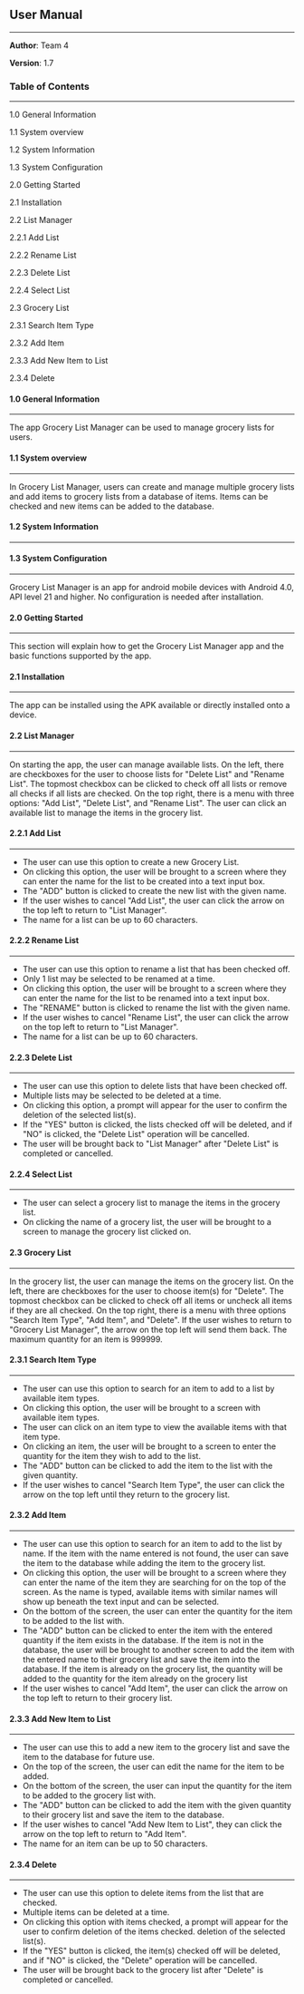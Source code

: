 ## User Manual
---
**Author**: Team 4

**Version**: 1.7

### Table of Contents
---
1.0 General Information

1.1 System overview

1.2 System Information

1.3 System Configuration

2.0 Getting Started

2.1 Installation

2.2 List Manager

2.2.1 Add List

2.2.2 Rename List

2.2.3 Delete List

2.2.4 Select List

2.3 Grocery List

2.3.1 Search Item Type

2.3.2 Add Item

2.3.3 Add New Item to List

2.3.4 Delete


#### 1.0 General Information
---
The app Grocery List Manager can be used to manage grocery lists for users.

#### 1.1 System overview
---
In Grocery List Manager, users can create and manage multiple grocery lists and add items to grocery lists from a database of items. Items can be checked and new items can be added to the database.

#### 1.2 System Information
---

#### 1.3 System Configuration
---
Grocery List Manager is an app for android mobile devices with Android 4.0, API level 21 and higher. No configuration is needed after installation.

#### 2.0 Getting Started
---
This section will explain how to get the Grocery List Manager app and the basic functions supported by the app.

#### 2.1 Installation
---
The app can be installed using the APK available or directly installed onto a device.

#### 2.2 List Manager
---
On starting the app, the user can manage available lists. On the left, there are checkboxes for the user to choose lists for "Delete List" and "Rename List". The topmost checkbox can be clicked to check off all lists or remove all checks if all lists are checked. On the top right, there is a menu with three options: "Add List", "Delete List", and "Rename List". The user can click an available list to manage the items in the grocery list.

#### 2.2.1 Add List
---
- The user can use this option to create a new Grocery List.
- On clicking this option, the user will be brought to a screen where they can enter the name for the list to be created into a text input box.
- The "ADD" button is clicked to create the new list with the given name.
- If the user wishes to cancel "Add List", the user can click the arrow on the top left to return to "List Manager".
- The name for a list can be up to 60 characters.

#### 2.2.2 Rename List
---
- The user can use this option to rename a list that has been checked off.
- Only 1 list may be selected to be renamed at a time.
- On clicking this option, the user will be brought to a screen where they can enter the name for the list to be renamed into a text input box.
- The "RENAME" button is clicked to rename the list with the given name.
- If the user wishes to cancel "Rename List", the user can click the arrow on the top left to return to "List Manager".
- The name for a list can be up to 60 characters.

#### 2.2.3 Delete List
---
- The user can use this option to delete lists that have been checked off.
- Multiple lists may be selected to be deleted at a time.
- On clicking this option, a prompt will appear for the user to confirm the deletion of the selected list(s).
- If the "YES" button is clicked, the lists checked off will be deleted, and if "NO" is clicked, the "Delete List" operation will be cancelled.
- The user will be brought back to "List Manager" after "Delete List" is completed or cancelled.

#### 2.2.4 Select List
---
- The user can select a grocery list to manage the items in the grocery list.
- On clicking the name of a grocery list, the user will be brought to a screen to manage the grocery list clicked on.

#### 2.3 Grocery List
---
In the grocery list, the user can manage the items on the grocery list. On the left, there are checkboxes for the user to choose item(s) for "Delete". The topmost checkbox can be clicked to check off all items or uncheck all items if they are all checked. On the top right, there is a menu with three options "Search Item Type", "Add Item", and "Delete". If the user wishes to return to "Grocery List Manager", the arrow on the top left will send them back. The maximum quantity for an item is 999999.

#### 2.3.1 Search Item Type
---
- The user can use this option to search for an item to add to a list by available item types.
- On clicking this option, the user will be brought to a screen with available item types.
- The user can click on an item type to view the available items with that item type.
- On clicking an item, the user will be brought to a screen to enter the quantity for the item they wish to add to the list.
- The "ADD" button can be clicked to add the item to the list with the given quantity.
- If the user wishes to cancel "Search Item Type", the user can click the arrow on the top left until they return to the grocery list.

#### 2.3.2 Add Item
---
- The user can use this option to search for an item to add to the list by name. If the item with the name entered is not found, the user can save the item to the database while adding the item to the grocery list.
- On clicking this option, the user will be brought to a screen where they can enter the name of the item they are searching for on the top of the screen. As the name is typed, available items with similar names will show up beneath the text input and can be selected.
- On the bottom of the screen, the user can enter the quantity for the item to be added to the list with.
- The "ADD" button can be clicked to enter the item with the entered quantity if the item exists in the database. If the item is not in the database, the user will be brought to another screen to add the item with the entered name to their grocery list and save the item into the database. If the item is already on the grocery list, the quantity will be added to the quantity for the item already on the grocery list
- If the user wishes to cancel "Add Item", the user can click the arrow on the top left to return to their grocery list.

#### 2.3.3 Add New Item to List
---
- The user can use this to add a new item to the grocery list and save the item to the database for future use.
- On the top of the screen, the user can edit the name for the item to be added.
- On the bottom of the screen, the user can input the quantity for the item to be added to the grocery list with.
- The "ADD" button can be clicked to add the item with the given quantity to their grocery list and save the item to the database.
- If the user wishes to cancel "Add New Item to List", they can click the arrow on the top left to return to "Add Item".
- The name for an item can be up to 50 characters.

#### 2.3.4 Delete
---
- The user can use this option to delete items from the list that are checked.
- Multiple items can be deleted at a time.
- On clicking this option with items checked, a prompt will appear for the user to confirm deletion of the items checked.
deletion of the selected list(s).
- If the "YES" button is clicked, the item(s) checked off will be deleted, and if "NO" is clicked, the "Delete" operation will be cancelled.
- The user will be brought back to the grocery list after "Delete" is completed or cancelled.

